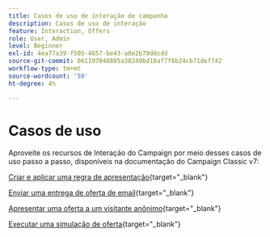 ```yaml
---
title: Casos de uso de interação de campanha
description: Casos de uso de interação
feature: Interaction, Offers
role: User, Admin
level: Beginner
exl-id: 4ea77a39-f505-4657-be43-a0e2b79ddcdd
source-git-commit: 061197048885a30249bd18af7f8b24cb71def742
workflow-type: tm+mt
source-wordcount: '50'
ht-degree: 4%

---
```


# Casos de uso

Aproveite os recursos de Interação do Campaign por meio desses casos de uso passo a passo, disponíveis na documentação do Campaign Classic v7:

[Criar e aplicar uma regra de apresentação](https://experienceleague.adobe.com/docs/campaign-classic/using/managing-offers/case-study/presentation-rules.html?lang=pt-BR){target="_blank"}

[Enviar uma entrega de oferta de email](https://experienceleague.adobe.com/docs/campaign-classic/using/managing-offers/case-study/offers-on-an-outbound-channel.html?lang=pt-BR){target="_blank"}

[Apresentar uma oferta a um visitante anônimo](https://experienceleague.adobe.com/docs/campaign-classic/using/managing-offers/case-study/offers-on-an-outbound-channel.html?lang=pt-BR){target="_blank"}

[Executar uma simulação de oferta](https://experienceleague.adobe.com/docs/campaign-classic/using/managing-offers/case-study/offers-on-an-outbound-channel.html?lang=pt-BR){target="_blank"}
